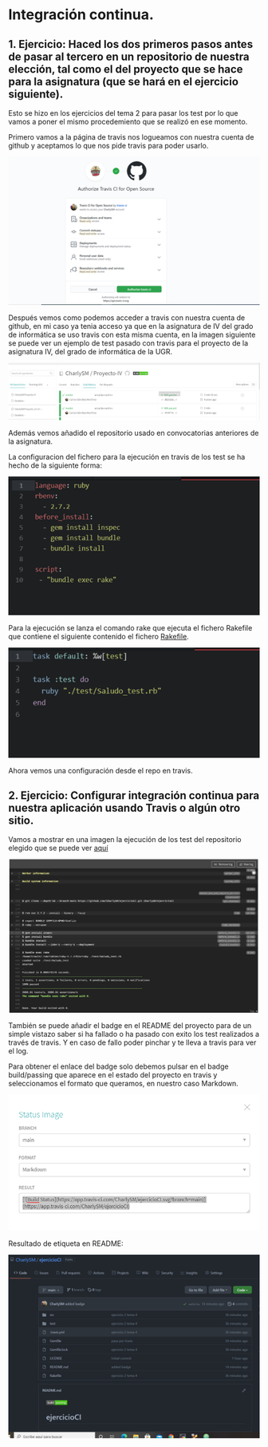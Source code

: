 # Integración continua.

## 1. Ejercicio: Haced los dos primeros pasos antes de pasar al tercero en un repositorio de nuestra elección, tal como el del proyecto que se hace para la asignatura (que se hará en el ejercicio siguiente).

Esto se hizo en los ejercicios del tema 2 para pasar los test por lo que vamos a poner el mismo procedemiento que se realizó en ese momento.

Primero vamos a la página de travis nos logueamos con nuestra cuenta de github y aceptamos lo que nos pide travis para poder usarlo.

![autorizacion travis](https://github.com/CharlySM/EjerciciosCC2021/blob/main/tema2/img/travis1.PNG)

Después vemos como podemos acceder a travis con nuestra cuenta de github, en mi caso ya tenia acceso ya que en la asignatura de IV del grado de informática se uso travis con esta misma cuenta, en la imagen siguiente se puede ver un ejemplo de test pasado con travis para el proyecto de la asignatura IV, del grado de informática de la UGR.

![acceso travis](https://github.com/CharlySM/EjerciciosCC2021/blob/main/tema2/img/travis2.PNG)

Además vemos añadido el repositorio usado en convocatorias anteriores de la asignatura.

La configuracion del fichero para la ejecución en travis de los test se ha hecho de la siguiente forma:

![configuracion travis](https://github.com/CharlySM/EjerciciosCC2021/blob/main/tema4/img/configTravis.png)

Para la ejecución se lanza el comando rake que ejecuta el fichero Rakefile que contiene el siguiente contenido el fichero [Rakefile](https://github.com/CharlySM/ejercicioCI/blob/main/Rakefile).

![configuracion rakefile](https://github.com/CharlySM/EjerciciosCC2021/blob/main/tema4/img/rakefile.png)

Ahora vemos una configuración desde el repo en travis.


## 2. Ejercicio: Configurar integración continua para nuestra aplicación usando Travis o algún otro sitio.

Vamos a mostrar en una imagen la ejecución de los test del repositorio elegido que se puede ver [aquí](https://github.com/CharlySM/ejercicioCI)

![ejecucion](https://github.com/CharlySM/EjerciciosCC2021/blob/main/tema4/img/ejecucion.png)

También se puede añadir el badge en el README del proyecto para de un simple vistazo saber si ha fallado o ha pasado con exito los test realizados a través de travis. Y en caso de fallo poder pinchar y te lleva a travis para ver el log.

Para obtener el enlace del badge solo debemos pulsar en el badge build/passing que aparece en el estado del proyecto en travis y seleccionamos el formato que queramos, en nuestro caso Markdown.

![badge](https://github.com/CharlySM/EjerciciosCC2021/blob/main/tema4/img/badge.png)

Resultado de etiqueta en README:

![badge readme](https://github.com/CharlySM/EjerciciosCC2021/blob/main/tema4/img/badgeReadme.png)
